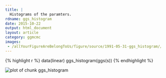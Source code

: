 ```yaml
---
title: |
  Histograms of the paramters.
rdname: ggs_histogram
date: 2015-10-22
output: html_document
layout: article
category: ggmcmc
images:
 - /allYourFigureAreBelongToUs/figure/source/1991-05-31-ggs_histogram//ggs_histogram-1.png
---
```





{% highlight r %}
data(linear)
ggs_histogram(ggs(s))
{% endhighlight %}

![plot of chunk ggs_histogram](/allYourFigureAreBelongToUs/figure/source/1991-05-31-ggs_histogram/ggs_histogram-1.png) 